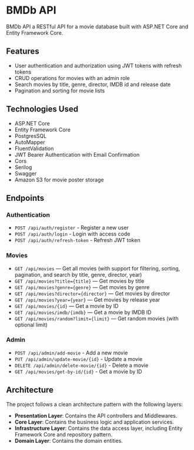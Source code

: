 # BMDb API

BMDb API a RESTful API for a movie database built with ASP.NET Core and Entity Framework Core.

## Features

- User authentication and authorization using JWT tokens with refresh tokens
- CRUD operations for movies with an admin role
- Search movies by title, genre, director, IMDB id and release date
- Pagination and sorting for movie lists

## Technologies Used

- ASP.NET Core
- Entity Framework Core
- PostgresSQL
- AutoMapper
- FluentValidation
- JWT Bearer Authentication with Email Confirmation
- Cors
- Serilog
- Swagger
- Amazon S3 for movie poster storage

## Endpoints

### Authentication

- `POST /api/auth/register` - Register a new user
- `POST /api/auth/login` - Login with access code
- `POST /api/auth/refresh-token` - Refresh JWT token

### Movies

- `GET /api/movies` — Get all movies (with support for filtering, sorting, pagination, and search by title, genre, director, year)
- `GET /api/movies?title={title}` — Get movies by title
- `GET /api/movies?genre={genre}` — Get movies by genre
- `GET /api/movies?director={director}` — Get movies by director
- `GET /api/movies?year={year}` — Get movies by release year
- `GET /api/movies/{id}` — Get a movie by ID
- `GET /api/movies/imdb/{imdb}` — Get a movie by IMDB ID
- `GET /api/movies/random?limit={limit}` — Get random movies (with optional limit)

### Admin

- `POST /api/admin/add-movie` - Add a new movie
- `PUT /api/admin/update-movie/{id}` - Update a movie
- `DELETE /api/admin/delete-movie/{id}` - Delete a movie
- `GET /api/movies/get-by-id/{id}` - Get a movie by ID

## Architecture

The project follows a clean architecture pattern with the following layers:

- **Presentation Layer**: Contains the API controllers and Middlewares.
- **Core Layer**: Contains the business logic and application services.
- **Infrastructure Layer**: Contains the data access layer, including Entity Framework Core and repository pattern.
- **Domain Layer**: Contains the domain entities.